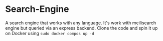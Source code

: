 # Search-Engine
A search engine that works with any language.
It's work with meilisearch engine but queried via an express backend.
Clone the code and spin it up on Docker using `sudo docker compos up -d`
